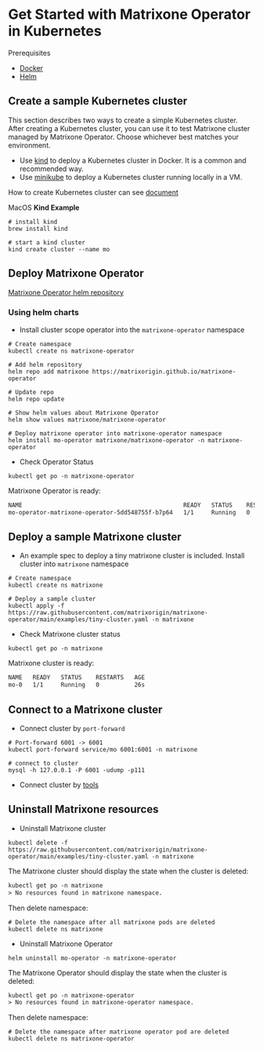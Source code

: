 # Get Started with Matrixone Operator in Kubernetes

Prerequisites

- [Docker](https://docs.docker.com/get-docker/)
- [Helm](https://helm.sh/)

## Create a sample Kubernetes cluster

This section describes two ways to create a simple Kubernetes cluster. After creating a Kubernetes cluster, you can use it to test Matrixone cluster managed by Matrixone Operator. Choose whichever best matches your environment.

- Use [kind](https://kind.sigs.k8s.io/) to deploy a Kubernetes cluster in Docker. It is a common and recommended way.
- Use [minikube](https://minikube.sigs.k8s.io/)  to deploy a Kubernetes cluster running locally in a VM.

How to create Kubernetes cluster can see [document](./cluster.md)

MacOS **Kind Example**

```shell
# install kind
brew install kind

# start a kind cluster
kind create cluster --name mo
```

## Deploy Matrixone Operator

[Matrixone Operator helm repository](https://artifacthub.io/packages/helm/matrixone-operator/matrixone-operator)

### Using helm charts

- Install cluster scope operator into the `matrixone-operator` namespace

```shell
# Create namespace
kubectl create ns matrixone-operator

# Add helm repository
helm repo add matrixone https://matrixorigin.github.io/matrixone-operator

# Update repo
helm repo update

# Show helm values about Matrixone Operator
helm show values matrixone/matrixone-operator

# Deploy matrixone operator into matrixone-operator namespace
helm install mo-operator matrixone/matrixone-operator -n matrixone-operator
```

- Check Operator Status

```shell
kubectl get po -n matrixone-operator
```

Matrixone Operator is ready:

```txt
NAME                                              READY   STATUS    RESTARTS   AGE
mo-operator-matrixone-operator-5dd548755f-b7p64   1/1     Running   0          55sx
```

## Deploy a sample Matrixone cluster

- An example spec to deploy a tiny matrixone cluster is included. Install cluster into `matrixone` namespace

```shell
# Create namespace
kubectl create ns matrixone

# Deploy a sample cluster
kubectl apply -f https://raw.githubusercontent.com/matrixorigin/matrixone-operator/main/examples/tiny-cluster.yaml -n matrixone
```

- Check Matrixone cluster status

```shell
kubectl get po -n matrixone
```

Matrixone cluster is ready:

```txt
NAME   READY   STATUS    RESTARTS   AGE
mo-0   1/1     Running   0          26s
```

## Connect to a Matrixone cluster

- Connect cluster by `port-forward`

```shell
# Port-forward 6001 -> 6001
kubectl port-forward service/mo 6001:6001 -n matrixone

# connect to cluster
mysql -h 127.0.0.1 -P 6001 -udump -p111
```

- Connect cluster by [tools](./tools.md)

## Uninstall Matrixone resources

- Uninstall Matrixone cluster

```shell
kubectl delete -f https://raw.githubusercontent.com/matrixorigin/matrixone-operator/main/examples/tiny-cluster.yaml -n matrixone
```

The Matrixone cluster should display the state when the cluster is deleted:

```txt
kubectl get po -n matrixone
> No resources found in matrixone namespace.
```

Then delete namespace:

```shell
# Delete the namespace after all matrixone pods are deleted
kubectl delete ns matrixone
```

- Uninstall Matrixone Operator

```shell
helm uninstall mo-operator -n matrixone-operator
```

The Matrixone Operator should display the state when the cluster is deleted:

```txt
kubectl get po -n matrixone-operator
> No resources found in matrixone-operator namespace.
```

Then delete namespace:

```shell
# Delete the namespace after matrixone operator pod are deleted
kubectl delete ns matrixone-operator
```
